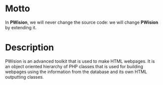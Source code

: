 # Motto #
In **PWision**, we will never change the source code: we will change **PWision** by extending it.
# Description #
PWision is an advanced toolkit that is used to make HTML webpages. It is an object oriented hierarchy of PHP classes that is used for building webpages using the information from the database and its own HTML outputting classes.
